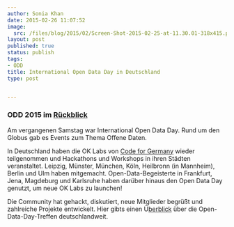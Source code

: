 ```yaml
---
author: Sonia Khan
date: 2015-02-26 11:07:52
image:
  src: /files/blog/2015/02/Screen-Shot-2015-02-25-at-11.30.01-318x415.png
layout: post
published: true
status: publish
tags:
- ODD
title: International Open Data Day in Deutschland
type: post


---
```


### ODD 2015 im [Rückblick](https://storify.com/soniaokfn/international-open-data-day-in-deutschland)

Am vergangenen Samstag war International Open Data Day. Rund um den Globus gab es Events zum Thema Offene Daten.

In Deutschland haben die OK Labs von [Code for Germany](http://codefor.de/) wieder teilgenommen und Hackathons und Workshops in ihren Städten veranstaltet. Leipzig, Münster, München, Köln, Heilbronn (in Mannheim), Berlin und Ulm haben mitgemacht. Open-Data-Begeisterte in Frankfurt, Jena, Magdeburg und Karlsruhe haben darüber hinaus den Open Data Day genutzt, um neue OK Labs zu launchen!

Die Community hat gehackt, diskutiert, neue Mitglieder begrüßt und zahlreiche Projekte entwickelt. Hier gibts einen Ü[berblick](https://storify.com/soniaokfn/international-open-data-day-in-deutschland) über die Open-Data-Day-Treffen deutschlandweit.